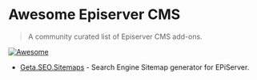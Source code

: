 # Awesome Episerver CMS

> A community curated list of Episerver CMS add-ons.

[![Awesome](https://awesome.re/badge-flat.svg)](https://awesome.re)

- [Geta.SEO.Sitemaps](https://nuget.episerver.com/package/?id=Geta.SEO.Sitemaps) - Search Engine Sitemap generator for EPiServer.
